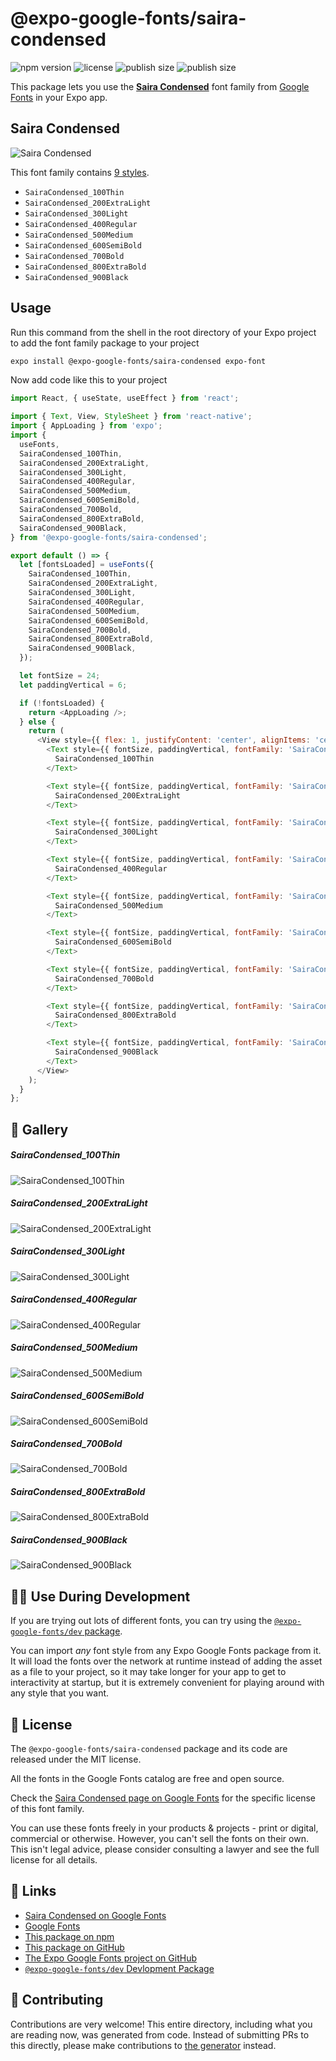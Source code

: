 # @expo-google-fonts/saira-condensed

![npm version](https://flat.badgen.net/npm/v/@expo-google-fonts/saira-condensed)
![license](https://flat.badgen.net/github/license/expo/google-fonts)
![publish size](https://flat.badgen.net/packagephobia/install/@expo-google-fonts/saira-condensed)
![publish size](https://flat.badgen.net/packagephobia/publish/@expo-google-fonts/saira-condensed)

This package lets you use the [**Saira Condensed**](https://fonts.google.com/specimen/Saira+Condensed) font family from [Google Fonts](https://fonts.google.com/) in your Expo app.

## Saira Condensed

![Saira Condensed](./font-family.png)

This font family contains [9 styles](#-gallery).

- `SairaCondensed_100Thin`
- `SairaCondensed_200ExtraLight`
- `SairaCondensed_300Light`
- `SairaCondensed_400Regular`
- `SairaCondensed_500Medium`
- `SairaCondensed_600SemiBold`
- `SairaCondensed_700Bold`
- `SairaCondensed_800ExtraBold`
- `SairaCondensed_900Black`

## Usage

Run this command from the shell in the root directory of your Expo project to add the font family package to your project
```sh
expo install @expo-google-fonts/saira-condensed expo-font
```

Now add code like this to your project
```js
import React, { useState, useEffect } from 'react';

import { Text, View, StyleSheet } from 'react-native';
import { AppLoading } from 'expo';
import {
  useFonts,
  SairaCondensed_100Thin,
  SairaCondensed_200ExtraLight,
  SairaCondensed_300Light,
  SairaCondensed_400Regular,
  SairaCondensed_500Medium,
  SairaCondensed_600SemiBold,
  SairaCondensed_700Bold,
  SairaCondensed_800ExtraBold,
  SairaCondensed_900Black,
} from '@expo-google-fonts/saira-condensed';

export default () => {
  let [fontsLoaded] = useFonts({
    SairaCondensed_100Thin,
    SairaCondensed_200ExtraLight,
    SairaCondensed_300Light,
    SairaCondensed_400Regular,
    SairaCondensed_500Medium,
    SairaCondensed_600SemiBold,
    SairaCondensed_700Bold,
    SairaCondensed_800ExtraBold,
    SairaCondensed_900Black,
  });

  let fontSize = 24;
  let paddingVertical = 6;

  if (!fontsLoaded) {
    return <AppLoading />;
  } else {
    return (
      <View style={{ flex: 1, justifyContent: 'center', alignItems: 'center' }}>
        <Text style={{ fontSize, paddingVertical, fontFamily: 'SairaCondensed_100Thin' }}>
          SairaCondensed_100Thin
        </Text>

        <Text style={{ fontSize, paddingVertical, fontFamily: 'SairaCondensed_200ExtraLight' }}>
          SairaCondensed_200ExtraLight
        </Text>

        <Text style={{ fontSize, paddingVertical, fontFamily: 'SairaCondensed_300Light' }}>
          SairaCondensed_300Light
        </Text>

        <Text style={{ fontSize, paddingVertical, fontFamily: 'SairaCondensed_400Regular' }}>
          SairaCondensed_400Regular
        </Text>

        <Text style={{ fontSize, paddingVertical, fontFamily: 'SairaCondensed_500Medium' }}>
          SairaCondensed_500Medium
        </Text>

        <Text style={{ fontSize, paddingVertical, fontFamily: 'SairaCondensed_600SemiBold' }}>
          SairaCondensed_600SemiBold
        </Text>

        <Text style={{ fontSize, paddingVertical, fontFamily: 'SairaCondensed_700Bold' }}>
          SairaCondensed_700Bold
        </Text>

        <Text style={{ fontSize, paddingVertical, fontFamily: 'SairaCondensed_800ExtraBold' }}>
          SairaCondensed_800ExtraBold
        </Text>

        <Text style={{ fontSize, paddingVertical, fontFamily: 'SairaCondensed_900Black' }}>
          SairaCondensed_900Black
        </Text>
      </View>
    );
  }
};

```

## 🔡 Gallery

##### SairaCondensed_100Thin
![SairaCondensed_100Thin](./SairaCondensed_100Thin.ttf.png)

##### SairaCondensed_200ExtraLight
![SairaCondensed_200ExtraLight](./SairaCondensed_200ExtraLight.ttf.png)

##### SairaCondensed_300Light
![SairaCondensed_300Light](./SairaCondensed_300Light.ttf.png)

##### SairaCondensed_400Regular
![SairaCondensed_400Regular](./SairaCondensed_400Regular.ttf.png)

##### SairaCondensed_500Medium
![SairaCondensed_500Medium](./SairaCondensed_500Medium.ttf.png)

##### SairaCondensed_600SemiBold
![SairaCondensed_600SemiBold](./SairaCondensed_600SemiBold.ttf.png)

##### SairaCondensed_700Bold
![SairaCondensed_700Bold](./SairaCondensed_700Bold.ttf.png)

##### SairaCondensed_800ExtraBold
![SairaCondensed_800ExtraBold](./SairaCondensed_800ExtraBold.ttf.png)

##### SairaCondensed_900Black
![SairaCondensed_900Black](./SairaCondensed_900Black.ttf.png)


## 👩‍💻 Use During Development

If you are trying out lots of different fonts, you can try using the [`@expo-google-fonts/dev` package](https://github.com/expo/google-fonts/tree/master/font-packages/dev#readme).

You can import *any* font style from any Expo Google Fonts package from it. It will load the fonts
over the network at runtime instead of adding the asset as a file to your project, so it may take longer
for your app to get to interactivity at startup, but it is extremely convenient
for playing around with any style that you want.

## 📖 License

The `@expo-google-fonts/saira-condensed` package and its code are released under the MIT license.

All the fonts in the Google Fonts catalog are free and open source.

Check the [Saira Condensed page on Google Fonts](https://fonts.google.com/specimen/Saira+Condensed) for the specific license of this font family.

You can use these fonts freely in your products & projects - print or digital, commercial or otherwise. However, you can't sell the fonts on their own. This isn't legal advice, please consider consulting a lawyer and see the full license for all details.

## 🔗 Links

- [Saira Condensed on Google Fonts](https://fonts.google.com/specimen/Saira+Condensed)
- [Google Fonts](https://fonts.google.com/)
- [This package on npm](https://www.npmjs.com/package/@expo-google-fonts/saira-condensed)
- [This package on GitHub](https://github.com/expo/google-fonts/tree/master/font-packages/saira-condensed)
- [The Expo Google Fonts project on GitHub](https://github.com/expo/google-fonts)
- [`@expo-google-fonts/dev` Devlopment Package](https://github.com/expo/google-fonts/tree/master/font-packages/dev)

## 🤝 Contributing

Contributions are very welcome! This entire directory, including what you are reading now, was generated from code. Instead of submitting PRs to this directly, please make contributions to [the generator](https://github.com/expo/google-fonts/tree/master/packages/generator) instead.

